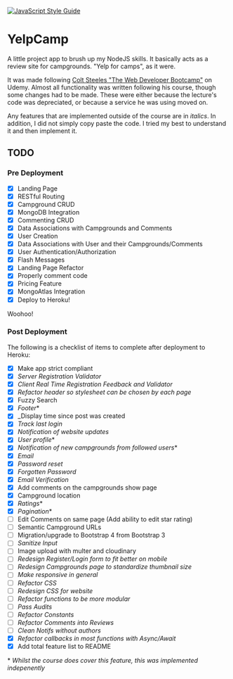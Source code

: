 [![JavaScript Style Guide](https://img.shields.io/badge/code_style-standard-brightgreen.svg)](https://standardjs.com)

# YelpCamp

A little project app to brush up my NodeJS skills. It basically acts as a review site for campgrounds. "Yelp for camps", as it were.

It was made following [Colt Steeles "The Web Developer Bootcamp"](https://www.udemy.com/course/the-web-developer-bootcamp) on Udemy. Almost all functionality was written following his course, though some changes had to be made. These were either because the lecture's code was depreciated, or because a service he was using moved on.

Any features that are implemented outside of the course are in _italics_.
In addition, I did not simply copy paste the code. I tried my best to understand
it and then implement it. 
## TODO

### Pre Deployment
- [x] Landing Page
- [x] RESTful Routing
- [x] Campground CRUD
- [x] MongoDB Integration
- [x] Commenting CRUD
- [x] Data Associations with Campgrounds and Comments
- [x] User Creation
- [x] Data Associations with User and their Campgrounds/Comments
- [x] User Authentication/Authorization
- [x] Flash Messages
- [x] Landing Page Refactor
- [x] Properly comment code
- [x] Pricing Feature
- [x] MongoAtlas Integration
- [x] Deploy to Heroku!

Woohoo!

### Post Deployment
The following is a checklist of items to complete after deployment to Heroku:
- [x] Make app strict compliant
- [x] _Server Registration Validator_
- [x] _Client Real Time Registration Feedback and Validator_
- [x] _Refactor header so stylesheet can be chosen by each page_
- [x] Fuzzy Search
- [x] _Footer_\*
- [x] _Display time since post was created
- [x] _Track last login_
- [x] _Notification of website updates_
- [x] _User profile_\*
- [x] _Notification of new campgrounds from followed users_\*
- [x] _Email_
- [x] _Password reset_
- [x] _Forgotten Password_
- [x] _Email Verification_
- [x] Add comments on the campgrounds show page
- [x] Campground location
- [x] _Ratings_\*
- [x] _Pagination_\*
- [ ] Edit Comments on same page (Add ability to edit star rating)
- [ ] Semantic Campground URLs
- [ ] Migration/upgrade to Bootstrap 4 from Bootstrap 3
- [ ] _Sanitize Input_
- [ ] Image upload with multer and cloudinary 
- [ ] _Redesign Register/Login form to fit better on mobile_
- [ ] _Redesign Campgrounds page to standardize thumbnail size_
- [ ] _Make responsive in general_
- [ ] _Refactor CSS_
- [ ] _Redesign CSS for website_
- [ ] _Refactor functions to be more modular_
- [ ] _Pass Audits_
- [ ] _Refactor Constants_
- [ ] _Refactor Comments into Reviews_
- [ ] _Clean Notifs without authors_
- [x] _Refactor callbacks in most functions with Async/Await_
- [x] Add total feature list to README

\* _Whilst the course does cover this feature, this was implemented indepenently_